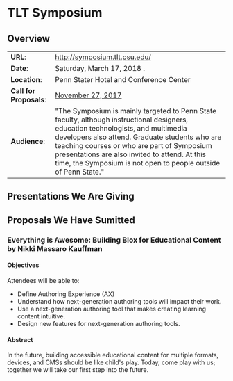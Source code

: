 # TLT Symposium

## Overview
|                         |                                         |
| ----------------------- | -----------------------------           |
| __URL__:                | http://symposium.tlt.psu.edu/           |
| __Date__:               | Saturday, March 17, 2018 .              |
| __Location__:           | Penn Stater Hotel and Conference Center |
| __Call for Proposals__: | [November 27, 2017](https://docs.google.com/forms/d/e/1FAIpQLSc3k7GmTsoKvGToqmOIjwzq251BNm28VME4wp6aZoi1JzCrOg/viewform "Link to CFP Form") | 
| __Audience__:           | "The Symposium is mainly targeted to Penn State faculty, although instructional designers, education technologists, and multimedia developers also attend. Graduate students who are teaching courses or who are part of Symposium presentations are also invited to attend. At this time, the Symposium is not open to people outside of Penn State." |

## Presentations We Are Giving

## Proposals We Have Sumitted
### Everything is Awesome: Building Blox for Educational Content by Nikki Massaro Kauffman
#### Objectives
Attendees will be able to: 
- Define Authoring Experience (AX)
- Understand how next-generation authoring tools will impact their work.
- Use a next-generation authoring tool that makes creating learning content intuitive. 
- Design new features for next-generation authoring tools.
#### Abstract
In the future, building accessible educational content for multiple formats, devices, and CMSs should be like child's play. Today, come play with us; together we will take our first step into the future.
